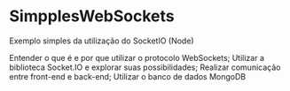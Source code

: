 # SimpplesWebSockets
Exemplo simples da utilização do SocketIO (Node)

Entender o que é e por que utilizar o protocolo WebSockets;
Utilizar a biblioteca Socket.IO e explorar suas possibilidades;
Realizar comunicação entre front-end e back-end;
Utilizar o banco de dados MongoDB
